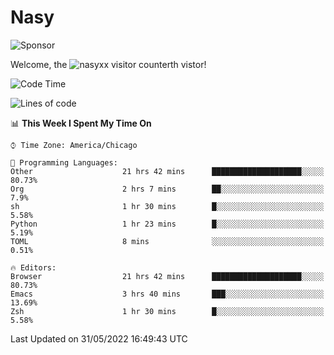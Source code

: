 # Nasy

<!--
<p align="center">
<img height="200" src="https://github-readme-stats.vercel.app/api?username=nasyxx&count_private=true&show_icons=true&theme=dracula&include_all_commits=true"/>
<img height="200" src="https://github-readme-stats.vercel.app/api/top-langs/?username=nasyxx&theme=dracula&hide=html,jupyter+notebook&count_private=true&show_icons=true"/>
</p>

  
----------------
-->

![Sponsor](https://img.shields.io/static/v1.svg?label=Sponsor&message=%E2%9D%A4&logo=GitHub&style=flat&color=pink)
 
Welcome, the ![nasyxx visitor counter](https://count.getloli.com/get/@nasyxx?theme=rule34)th vistor!
 
<!--START_SECTION:waka-->
![Code Time](http://img.shields.io/badge/Code%20Time-2%2C441%20hrs%2043%20mins-blue)

![Lines of code](https://img.shields.io/badge/From%20Hello%20World%20I%27ve%20Written-5%20Million%20lines%20of%20code-blue)

📊 **This Week I Spent My Time On** 

```text
⌚︎ Time Zone: America/Chicago

💬 Programming Languages: 
Other                    21 hrs 42 mins      ████████████████████░░░░░   80.73% 
Org                      2 hrs 7 mins        ██░░░░░░░░░░░░░░░░░░░░░░░   7.9% 
sh                       1 hr 30 mins        █░░░░░░░░░░░░░░░░░░░░░░░░   5.58% 
Python                   1 hr 23 mins        █░░░░░░░░░░░░░░░░░░░░░░░░   5.19% 
TOML                     8 mins              ░░░░░░░░░░░░░░░░░░░░░░░░░   0.51%

🔥 Editors: 
Browser                  21 hrs 42 mins      ████████████████████░░░░░   80.73% 
Emacs                    3 hrs 40 mins       ███░░░░░░░░░░░░░░░░░░░░░░   13.69% 
Zsh                      1 hr 30 mins        █░░░░░░░░░░░░░░░░░░░░░░░░   5.58%

```


 Last Updated on 31/05/2022 16:49:43 UTC
<!--END_SECTION:waka-->

<!-- ![visitors](https://visitor-badge.laobi.icu/badge?page_id=nasyxx.nasyxx) -->
